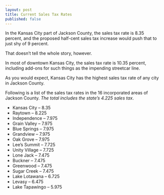 ```yaml
---
layout: post
title: Current Sales Tax Rates
published: false
---
```


In the Kansas City part of Jackson County, the sales tax rate is 8.35 percent, and the proposed half-cent sales tax increase would push that to just shy of 9 percent.

That doesn’t tell the whole story, however.

In most of downtown Kansas City, the sales tax rate is 10.35 percent, including add-ons for such things as the impending streetcar line.

As you would expect, Kansas City has the highest sales tax rate of any city in Jackson County.

Following is a list of the sales tax rates in the 16 incorporated areas of Jackson County. <em>The total includes the state’s 4.225 sales tax</em>.
<ul>
	<li>Kansas City – 8.35</li>
	<li>Raytown – 8.225</li>
	<li>Independence – 7.975</li>
	<li>Grain Valley – 7.975</li>
	<li>Blue Springs – 7.975</li>
	<li>Grandview – 7.975</li>
	<li>Oak Grove – 7.975</li>
	<li>Lee’s Summit – 7.725</li>
	<li>Unity Village – 7.725</li>
	<li>Lone Jack – 7.475</li>
	<li>Buckner – 7.475</li>
	<li>Greenwood – 7.475</li>
	<li>Sugar Creek – 7.475</li>
	<li>Lake Lotawana – 6.725</li>
	<li>Levasy – 6.475</li>
	<li>Lake Tapawingo – 5.975</li>
</ul>
